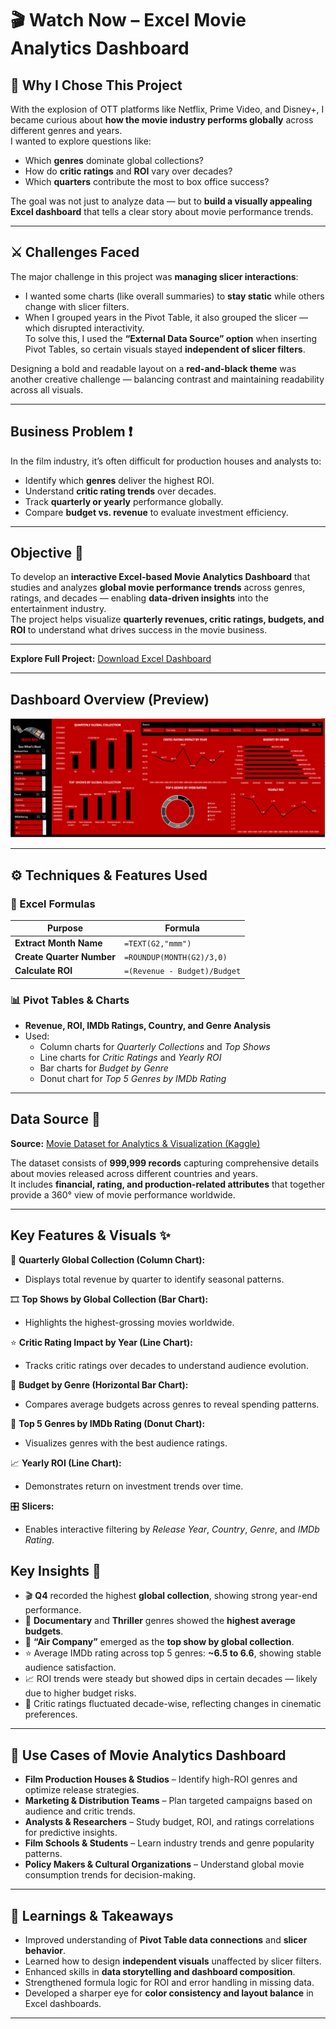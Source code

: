 # 🎬 **Watch Now – Excel Movie Analytics Dashboard**

## 💭 Why I Chose This Project
With the explosion of OTT platforms like Netflix, Prime Video, and Disney+, I became curious about **how the movie industry performs globally** across different genres and years.  
I wanted to explore questions like:  
- Which **genres** dominate global collections?  
- How do **critic ratings** and **ROI** vary over decades?  
- Which **quarters** contribute the most to box office success?  

The goal was not just to analyze data — but to **build a visually appealing Excel dashboard** that tells a clear story about movie performance trends.

---
## ⚔️ Challenges Faced
The major challenge in this project was **managing slicer interactions**:  
- I wanted some charts (like overall summaries) to **stay static** while others change with slicer filters.  
- When I grouped years in the Pivot Table, it also grouped the slicer — which disrupted interactivity.  
To solve this, I used the **“External Data Source” option** when inserting Pivot Tables, so certain visuals stayed **independent of slicer filters**.  

Designing a bold and readable layout on a **red-and-black theme** was another creative challenge — balancing contrast and maintaining readability across all visuals.

---

## Business Problem ❗
In the film industry, it’s often difficult for production houses and analysts to:
- Identify which **genres** deliver the highest ROI.  
- Understand **critic rating trends** over decades.  
- Track **quarterly or yearly** performance globally.  
- Compare **budget vs. revenue** to evaluate investment efficiency.
---

## Objective 🎯
To develop an **interactive Excel-based Movie Analytics Dashboard** that studies and analyzes **global movie performance trends** across genres, ratings, and decades — enabling **data-driven insights** into the entertainment industry.  
The project helps visualize **quarterly revenues, critic ratings, budgets, and ROI** to understand what drives success in the movie business.

---

**Explore Full Project:** [Download Excel Dashboard](https://docs.google.com/spreadsheets/d/1QdbsWNE_9Z_EhzeYhluLgO1eusPZCBwY/edit?usp=drive_link&ouid=107730141714120952377&rtpof=true&sd=true)

---

## Dashboard Overview (Preview)
![Dashboard Screenshot](https://raw.githubusercontent.com/lubhanigola/Watch_Now-Analysis-Dashboard/main/Project%20Screenshot/Watch%20Now%20Dashboard.png)

---

## ⚙️ Techniques & Features Used

### 🧮 Excel Formulas
| Purpose | Formula |
|----------|----------|
| **Extract Month Name** | `=TEXT(G2,"mmm")` |
| **Create Quarter Number** | `=ROUNDUP(MONTH(G2)/3,0)` |
| **Calculate ROI** | `=(Revenue - Budget)/Budget` |

### 📊 Pivot Tables & Charts
- **Revenue, ROI, IMDb Ratings, Country, and Genre Analysis**
- Used:
  - Column charts for *Quarterly Collections* and *Top Shows*
  - Line charts for *Critic Ratings* and *Yearly ROI*
  - Bar charts for *Budget by Genre*
  - Donut chart for *Top 5 Genres by IMDb Rating*

---
## Data Source 🔗
**Source:** [Movie Dataset for Analytics & Visualization (Kaggle)](https://www.kaggle.com/datasets/mjshubham21/movie-dataset-for-analytics-and-visualization)

The dataset consists of **999,999 records** capturing comprehensive details about movies released across different countries and years.  
It includes **financial, rating, and production-related attributes** that together provide a 360° view of movie performance worldwide.

---

## Key Features & Visuals ✨

📅 **Quarterly Global Collection (Column Chart):**
- Displays total revenue by quarter to identify seasonal patterns.

🎞️ **Top Shows by Global Collection (Bar Chart):**
- Highlights the highest-grossing movies worldwide.

⭐ **Critic Rating Impact by Year (Line Chart):**
- Tracks critic ratings over decades to understand audience evolution.

💸 **Budget by Genre (Horizontal Bar Chart):**
- Compares average budgets across genres to reveal spending patterns.

🎥 **Top 5 Genres by IMDb Rating (Donut Chart):**
- Visualizes genres with the best audience ratings.

📈 **Yearly ROI (Line Chart):**
- Demonstrates return on investment trends over time.

🎛️ **Slicers:**
- Enables interactive filtering by *Release Year*, *Country*, *Genre*, and *IMDb Rating*.

## Key Insights 🔎
- 🎬 **Q4** recorded the highest **global collection**, showing strong year-end performance.  
- 💸 **Documentary** and **Thriller** genres showed the **highest average budgets**.  
- 🎥 **“Air Company”** emerged as the **top show by global collection**.  
- ⭐ Average IMDb rating across top 5 genres: **~6.5 to 6.6**, showing stable audience satisfaction.  
- 📈 ROI trends were steady but showed dips in certain decades — likely due to higher budget risks.  
- 💬 Critic ratings fluctuated decade-wise, reflecting changes in cinematic preferences.
---
## 🎯 Use Cases of Movie Analytics Dashboard

- **Film Production Houses & Studios** – Identify high-ROI genres and optimize release strategies.  
- **Marketing & Distribution Teams** – Plan targeted campaigns based on audience and critic trends.  
- **Analysts & Researchers** – Study budget, ROI, and ratings correlations for predictive insights.  
- **Film Schools & Students** – Learn industry trends and genre popularity patterns.  
- **Policy Makers & Cultural Organizations** – Understand global movie consumption trends for decision-making.
---

## 🧠 Learnings & Takeaways
- Improved understanding of **Pivot Table data connections** and **slicer behavior**.  
- Learned how to design **independent visuals** unaffected by slicer filters.  
- Enhanced skills in **data storytelling and dashboard composition**.  
- Strengthened formula logic for ROI and error handling in missing data.  
- Developed a sharper eye for **color consistency and layout balance** in Excel dashboards.

---
